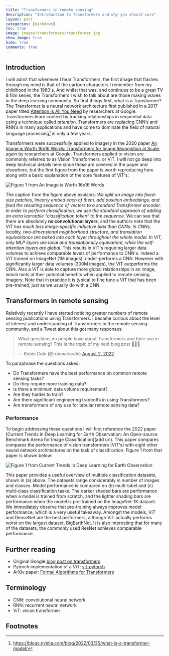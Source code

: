 ```yaml
---
title: "Transformers in remote sensing"
description: "Introduction to Transformers and why you should care"
layout: post
categories: [markdown]
toc: true
image: images/transformers/transformer.jpg
show_image: true
hide: true
comments: true
---
```


## Introduction
I will admit that whenever I hear Transformers, the first image that flashes through my mind is that of the cartoon characters I remember from my childhood in the 1980's. And whilst that was, and continues to be a great TV & film series, the Transformers I wish to talk about are those making waves in the deep learning community. So first things first, what is a Transformer? The Transformer is a neural network architecture first published in a 2017 paper titled [Attention Is All You Need](https://arxiv.org/abs/1706.03762) by researchers at Google. Transformers learn context by tracking relationships in sequential data using a technique called *attention*. Transformers are replacing CNN’s and RNN’s in many applications and have come to dominate the field of natural language processing[^1] in only a few years.

Transformers were successfully applied to imagery in the 2020 paper [An Image is Worth 16x16 Words: Transformers for Image Recognition at Scale](https://arxiv.org/abs/2010.11929), again by researchers at Google. Transformers applied to vision are commonly referred to as Vision Transformers, or ViT. I will not go deep into deep technical details here since those are covered in the paper and elsewhere, but the first figure from the paper is worth reproducing here along with a basic explanation of the core features of ViT's:

![](https://raw.githubusercontent.com/robmarkcole/blog/master/images/transformers/paper_fig1.jpg "Figure 1 from An Image is Worth 16x16 Words")

The caption from the figure above explains: *We split an image into fixed-size patches, linearly embed each of them, add position embeddings, and feed the resulting sequence of vectors to a standard Transformer encoder. In order to perform classification, we use the standard approach of adding an extra learnable “classification token” to the sequence.* We can see that there are absolutely **no convolutional layers**, and the authors note that the ViT *has much less image-specific inductive bias than CNNs. In CNNs, locality, two-dimensional neighborhood structure, and translation equivariance are baked into each layer throughout the whole model. In ViT, only MLP layers are local and translationally equivariant, while the self-attention layers are global.* This results in ViT's requiring larger data volumes to achieve comparable levels of performance to CNN's. Indeed a ViT trained on ImageNet (1M images), under-performs a CNN. However with significantly larger data volumes (300M images), the ViT outperforms the CNN. Also a ViT is able to capture more global relationships in an image, which hints at their potential benefits when applied to remote sensing imagery. Note that in practice it is typical to fine tune a ViT that has been pre-trained, just as we usually do with a CNN.

## Transformers in remote sensing
Relatively recently I have started noticing greater numbers of remote sensing publications using Transformers. I became curious about the level of interest and understanding of Transformers in the remote sensing community, and a Tweet about this got many responses:

<blockquote class="twitter-tweet tw-align-center"><p lang="en" dir="ltr">What questions do people have about Transformers and their use in remote sensing? This is the topic of my next blog post 🙇‍♂️🚀</p>&mdash; Robin Cole (@robmarkcole) <a href="https://twitter.com/robmarkcole/status/1554348041926311937?ref_src=twsrc%5Etfw">August 2, 2022</a></blockquote> <script async src="https://platform.twitter.com/widgets.js" charset="utf-8"></script>

To paraphrase the questions asked:
- Do Transformers have the best performance on common remote sensing tasks?
- Do they require more training data?
- Is there a minimum data volume requirement?
- Are they harder to train?
- Are there significant engineering tradeoffs in using Transformers?
- Are transformers of any use for tabular remote sensing data?

### Performance
To begin addressing these questions I will first reference the 2022 paper [Current Trends in Deep Learning for Earth Observation: An Open-source Benchmark Arena for Image Classification](add url). This paper compares compares the performance of vision transformers (ViT's) with eight other neural network architectures on the task of classification. Figure 1 from that paper is shown below:

![](https://raw.githubusercontent.com/robmarkcole/blog/master/images/transformers/classification.jpg "Figure 1 from Current Trends in Deep Learning for Earth Observation")

This paper provides a useful overview of multiple classification datasets, shown in (a) above. The datasets range considerably in number of images and classes. Model performance is compared on (b) multi-label and (c) multi-class classification tasks. The darker shaded bars are performance when a model is trained from scratch, and the lighter shading bars are performance when the model is pre-trained on the ImageNet-1K dataset. We immediately observe that pre-training always improves model performance, which is a very useful takeaway. Amongst the models, ViT and DenseNet are the best performers, although ViT actually performs *worst* on the largest dataset, BigEarthNet. It is also interesting that for many of the datasets, the commonly used ResNet achieves comparable performance.

## Further reading
- Original Google [blog post on transformers](https://ai.googleblog.com/2020/12/transformers-for-image-recognition-at.html)
- Pytorch implementation of a ViT: [vit-pytorch](https://github.com/lucidrains/vit-pytorch)
- ArXiv paper: [Formal Algorithms for Transformers](https://arxiv.org/abs/2207.09238)

## Terminology
- CNN: convolutional neural network
- RNN: recurrent neural network
- ViT: vision transformer

## Footnotes
[^1]: https://blogs.nvidia.com/blog/2022/03/25/what-is-a-transformer-model/